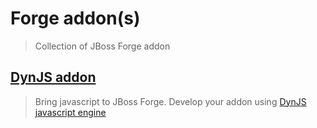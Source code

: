 # Forge addon(s)

> Collection of JBoss Forge addon

## [DynJS addon](dynjs-addon)
> Bring javascript to JBoss Forge. Develop your addon using [DynJS javascript engine](http://dynjs.org/)
